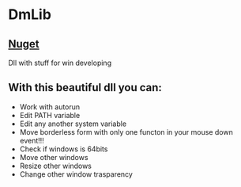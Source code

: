 # DmLib
## [Nuget](https://www.nuget.org/packages/DmLib/1.1.0)
Dll with stuff for win developing
## With this beautiful dll you can:
* Work with autorun
* Edit PATH variable
* Edit any another system variable
* Move borderless form with only one functon in your mouse down event!!!
* Check if windows is 64bits
* Move other windows
* Resize other windows
* Change other window trasparency
